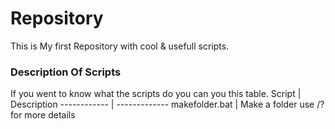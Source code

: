 # Repository
 This is My first Repository with cool & usefull scripts.
 ### Description Of Scripts
 If you went to know what the scripts do you can you this table.
 Script | Description
------------ | -------------
makefolder.bat | Make a folder use /? for more details